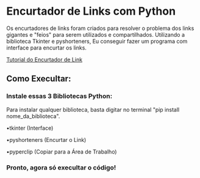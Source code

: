 # Encurtador de Links com Python
Os encurtadores de links foram criados para resolver o problema dos links gigantes e "feios" para serem utilizados e compartilhados. Utilizando a biblioteca Tkinter e pyshorteners, Eu conseguir fazer um programa com interface para encurtar os links.

[Tutorial do Encurtador de Link](https://youtu.be/XBoddV1xQvo?si=6r1pBnc0eOKDjnZj)
## Como Execultar:
### Instale essas 3 Bibliotecas Python:

Para instalar qualquer biblioteca, basta digitar no terminal "pip install nome_da_biblioteca". 

•tkinter (Interface)

•pyshorteners (Encurtar o Link)

•pyperclip (Copiar para a Área de Trabalho)

### Pronto, agora só execultar o código!
